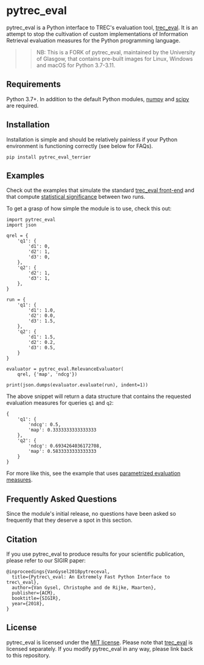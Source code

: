 pytrec_eval
===========

pytrec\_eval is a Python interface to TREC's evaluation tool, [trec\_eval](https://github.com/usnistgov/trec_eval). It is an attempt to stop the cultivation of custom implementations of Information Retrieval evaluation measures for the Python programming language.

>> NB: This is a FORK of pytrec_eval, maintained by the University of Glasgow, that contains pre-built images for Linux, Windows and macOS for Python 3.7-3.11.

Requirements
------------

Python 3.7+. In addition to the default Python modules, [numpy](http://www.numpy.org) and [scipy](https://www.scipy.org) are required.

Installation
------------

Installation is simple and should be relatively painless if your Python environment is functioning correctly (see below for FAQs).

	pip install pytrec_eval_terrier
	
Examples
--------

Check out the examples that simulate the standard [trec\_eval front-end](examples/trec_eval.py) and that compute [statistical significance](examples/statistical_significance.py) between two runs.

To get a grasp of how simple the module is to use, check this out:

	import pytrec_eval
	import json
	
	qrel = {
	    'q1': {
	        'd1': 0,
	        'd2': 1,
	        'd3': 0,
	    },
	    'q2': {
	        'd2': 1,
	        'd3': 1,
	    },
	}
	
	run = {
	    'q1': {
	        'd1': 1.0,
	        'd2': 0.0,
	        'd3': 1.5,
	    },
	    'q2': {
	        'd1': 1.5,
	        'd2': 0.2,
	        'd3': 0.5,
	    }
	}
	
	evaluator = pytrec_eval.RelevanceEvaluator(
	    qrel, {'map', 'ndcg'})
	
	print(json.dumps(evaluator.evaluate(run), indent=1))
	
The above snippet will return a data structure that contains the requested evaluation measures for queries `q1` and `q2`:

	{
	    'q1': {
	        'ndcg': 0.5,
	        'map': 0.3333333333333333
	    },
	    'q2': {
	        'ndcg': 0.6934264036172708,
	        'map': 0.5833333333333333
	    }
	}
	
For more like this, see the example that uses [parametrized evaluation measures](examples/simple_cut.py).

Frequently Asked Questions
--------------------------

Since the module's initial release, no questions have been asked so frequently that they deserve a spot in this section.

Citation
--------

If you use pytrec\_eval to produce results for your scientific publication, please refer to our SIGIR paper:

```
@inproceedings{VanGysel2018pytreceval,
  title={Pytrec\_eval: An Extremely Fast Python Interface to trec\_eval},
  author={Van Gysel, Christophe and de Rijke, Maarten},
  publisher={ACM},
  booktitle={SIGIR},
  year={2018},
}
```

License
-------

pytrec\_eval is licensed under the [MIT license](LICENSE). Please note that [trec\_eval](https://github.com/usnistgov/trec_eval) is licensed separately. If you modify pytrec\_eval in any way, please link back to this repository.
